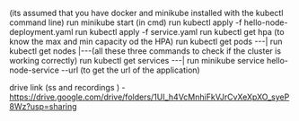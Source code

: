 (its assumed that you have docker and minikube installed with the kubectl command line)
run minikube start (in cmd)
run kubectl apply -f hello-node-deployment.yaml 
run kubectl apply -f service.yaml 
run kubectl get hpa (to know the max and min capacity od the HPA)
run kubectl get pods     ---|
run kubectl get nodes       |---(all these three commands to check if the cluster is working correctly) 
run kubectl get services ---|
run minikube service hello-node-service --url (to get the url of the application)

drive link (ss and recordings ) - https://drive.google.com/drive/folders/1UI_h4VcMnhiFkVJrCvXeXpXO_syeP8Wz?usp=sharing
